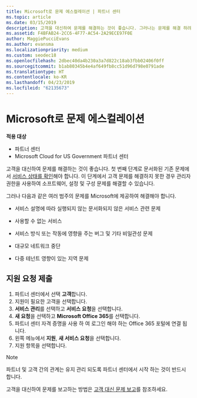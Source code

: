```yaml
---
title: Microsoft로 문제 에스컬레이션 | 파트너 센터
ms.topic: article
ms.date: 03/15/2019
description: 고객을 대신하여 문제를 해결하는 것이 좋습니다. 그러나는 문제를 해결 하려면 Microsoft에 전달 해야 하는 몇 가지 범주가 있습니다.
ms.assetid: F4BFAB24-2CC6-4F77-AC54-2A29ECE97F0E
author: MaggiePucciEvans
ms.author: evansma
ms.localizationpriority: medium
ms.custom: seodec18
ms.openlocfilehash: 2dbec40da4b230a3a7d822c18ab3fbb02406f0ff
ms.sourcegitcommit: b1ab80345b4e4af649fb8cc51d96d798e0791ade
ms.translationtype: HT
ms.contentlocale: ko-KR
ms.lasthandoff: 04/23/2019
ms.locfileid: "62135673"
---
```

# <a name="escalate-problems-to-microsoft"></a>Microsoft로 문제 에스컬레이션

**적용 대상**

-  파트너 센터
-  Microsoft Cloud for US Government 파트너 센터


고객을 대신하여 문제를 해결하는 것이 좋습니다. 첫 번째 단계로 문서화된 기존 문제에서 [서비스 상태를 확인](check-service-health.md)해야 합니다. 이 단계에서 고객 문제를 해결하지 못한 경우 관리자 권한을 사용하여 소프트웨어, 설정 및 구성 문제를 해결할 수 있습니다.

그러나 다음과 같은 여러 범주의 문제를 Microsoft에 제공하여 해결해야 합니다.

-   서비스 설명에 따라 실행되지 않는 문서화되지 않은 서비스 관련 문제

-   사용할 수 없는 서비스

-   서비스 방식 또는 작동에 영향을 주는 버그 및 기타 비일관성 문제

-   대규모 네트워크 중단

-   다중 테넌트 영향이 있는 지역 문제

## <a name="submit-a-support-request"></a>지원 요청 제출

1. 파트너 센터에서 선택 **고객**합니다.
2. 지원이 필요한 고객을 선택합니다.
3. **서비스 관리**를 선택하고 **서비스 요청**을 선택합니다.
4. **새 요청**을 선택하고 **Microsoft Office 365**를 선택합니다.
5. 파트너 센터 자격 증명을 사용 하 여 로그인 해야 하는 Office 365 포털에 연결 됩니다.
6. 왼쪽 메뉴에서 **지원**, **새 서비스 요청**을 선택합니다.
7. 지원 항목을 선택합니다.

>[!NOTE]
>파트너 및 고객 간의 관계는 유지 관리 되도록 파트너 센터에서 시작 하는 것이 반드시 합니다. 


고객을 대신하여 문제를 보고하는 방법은 [고객 대신 문제 보고](report-problems-on-behalf-of-a-customer.md)를 참조하세요.

 

 



